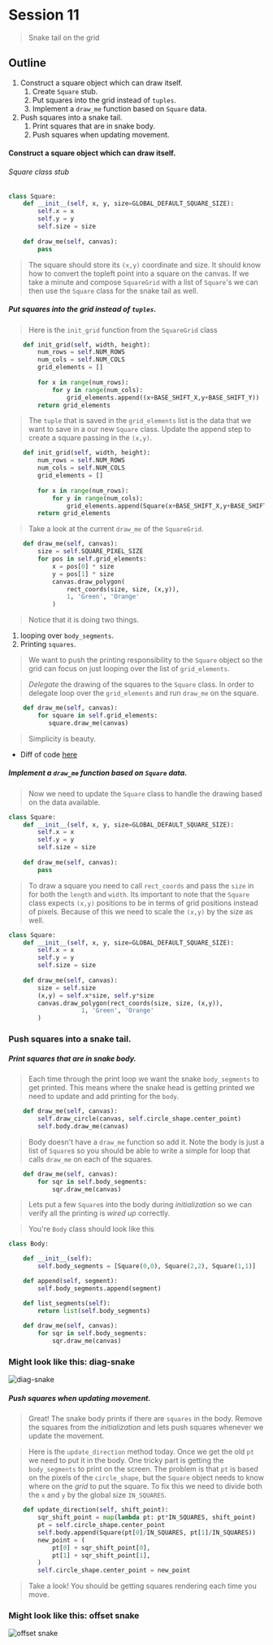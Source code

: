 # Session 11
> Snake tail on the grid

## Outline
1. Construct a square object which can draw itself.
	1. Create `Square` stub.
	2. Put squares into the grid instead of `tuples`.
	3. Implement a `draw_me` function based on `Square` data.
2. Push squares into a snake tail.
	1. Print squares that are in snake body.
	2. Push squares when updating movement.

#### Construct a square object which can draw itself.

###### Square class stub

```python
class Square:
	def __init__(self, x, y, size=GLOBAL_DEFAULT_SQUARE_SIZE):
		self.x = x
		self.y = y
		self.size = size
		
	def draw_me(self, canvas):
		pass
```

> The square should store its `(x,y)` coordinate and size. It should know how to convert the topleft point into a square on the canvas. If we take a minute and compose `SquareGrid` with a list of `Square`'s we can then use the `Square` class for the snake tail as well.


##### Put squares into the grid instead of `tuples`.

> Here is the `init_grid` function from the `SquareGrid` class

```python
    def init_grid(self, width, height):
        num_rows = self.NUM_ROWS
        num_cols = self.NUM_COLS
        grid_elements = []
        
        for x in range(num_rows):
            for y in range(num_cols):
                grid_elements.append((x+BASE_SHIFT_X,y+BASE_SHIFT_Y))
        return grid_elements
```

> The `tuple` that is saved in the `grid_elements` list is the data that we want to save in a our new `Square` class. Update the append step to create a square passing in the `(x,y)`.

```python
    def init_grid(self, width, height):
        num_rows = self.NUM_ROWS
        num_cols = self.NUM_COLS
        grid_elements = []
        
        for x in range(num_rows):
            for y in range(num_cols):
                grid_elements.append(Square(x+BASE_SHIFT_X,y+BASE_SHIFT_Y))
        return grid_elements
```

> Take a look at the current `draw_me` of the `SquareGrid`.

```python
    def draw_me(self, canvas):
        size = self.SQUARE_PIXEL_SIZE
        for pos in self.grid_elements:
            x = pos[0] * size
            y = pos[1] * size
            canvas.draw_polygon(
                rect_coords(size, size, (x,y)),
                1, 'Green', 'Orange'
            )
```

> Notice that it is doing two things. 

1. looping over `body_segments`. 
2. Printing `squares`. 

> We want to push the printing responsibility to the `Square` object so the grid can focus on just looping over the list of `grid_elements`.

> *Delegate* the drawing of the squares to the `Square` class. In order to delegate loop over the `grid_elements` and run `draw_me` on the square.

```python
    def draw_me(self, canvas):
        for square in self.grid_elements:
           square.draw_me(canvas)
```
>  Simplicity is beauty.

* Diff of code [here](https://github.com/bellcodo/creating-cliq/commit/6923b736677ae3af6d8d755548d10c9eef831cf1#diff-31e8a04db2a0c99989f04d22bc79622a)

##### Implement a `draw_me` function based on `Square` data.

>Now we need to update the `Square` class to handle the drawing based on the data available. 

```python
class Square:
	def __init__(self, x, y, size=GLOBAL_DEFAULT_SQUARE_SIZE):
		self.x = x
		self.y = y
		self.size = size
		
	def draw_me(self, canvas):
		pass
```

> To draw a square you need to call `rect_coords` and pass the `size` in for both the `length` and `width`. Its important to note that the `Square` class expects `(x,y)` positions to be in terms of grid positions instead of pixels. Because of this we need to scale the `(x,y)` by the size as well. 

```python
class Square:
    def __init__(self, x, y, size=GLOBAL_DEFAULT_SQUARE_SIZE):
        self.x = x
        self.y = y
        self.size = size
        
    def draw_me(self, canvas):
        size = self.size
        (x,y) = self.x*size, self.y*size
        canvas.draw_polygon(rect_coords(size, size, (x,y)),
                    1, 'Green', 'Orange'
        )
```

### Push squares into a snake tail.

#####  Print squares that are in snake body.
> Each time through the print loop we want the snake `body_segments` to get printed. This means where the snake head is getting printed
we need to update and add printing for the `body`.

```python
    def draw_me(self, canvas):
        self.draw_circle(canvas, self.circle_shape.center_point)
        self.body.draw_me(canvas)
```

> Body doesn't have a `draw_me` function so add it. Note the body is just a list of `Square`s so you should be able to write a simple for loop that calls `draw_me` on each of the squares.

```python
    def draw_me(self, canvas):
        for sqr in self.body_segments:
            sqr.draw_me(canvas)
```

> Lets put a few `Square`s into the body during *initialization* so we can verify all the printing is *wired up* correctly.

> You're `Body` class should look like this

```python
class Body:

    def __init__(self):
        self.body_segments = [Square(0,0), Square(2,2), Square(1,1)]

    def append(self, segment):
        self.body_segments.append(segment)

    def list_segments(self):
        return list(self.body_segments)
    
    def draw_me(self, canvas):
        for sqr in self.body_segments:
            sqr.draw_me(canvas)
```

### Might look like this: diag-snake
![diag-snake](https://drive.google.com/uc?export=download&id=0B3SFnARVIcGLMnU2a0lKd2tlWFk)

##### Push squares when updating movement.
> Great! The snake body prints if there are `squares` in the body. Remove the squares from the *initialization* and lets push squares whenever we update the movement.

> Here is the `update_direction` method today. Once we get the old `pt` we need to put it in the body. One tricky part is getting the `body_segments` to print on the screen. The problem is that `pt` is based on the pixels of the `circle_shape`, but the `Square` object needs to know where on the *grid* to put the square. To fix this we need to divide both the `x` and `y` by the global size `IN_SQUARES`.

```python
    def update_direction(self, shift_point):
        sqr_shift_point = map(lambda pt: pt*IN_SQUARES, shift_point)
        pt = self.circle_shape.center_point
        self.body.append(Square(pt[0]/IN_SQUARES, pt[1]/IN_SQUARES))	
        new_point = (
            pt[0] + sqr_shift_point[0], 
            pt[1] + sqr_shift_point[1], 
        )
        self.circle_shape.center_point = new_point
```

> Take a look! You should be getting squares rendering each time you move.

### Might look like this: offset snake
![offset snake](https://drive.google.com/uc?export=download&id=0B3SFnARVIcGLOVIyZVVoeUdyWGM)

